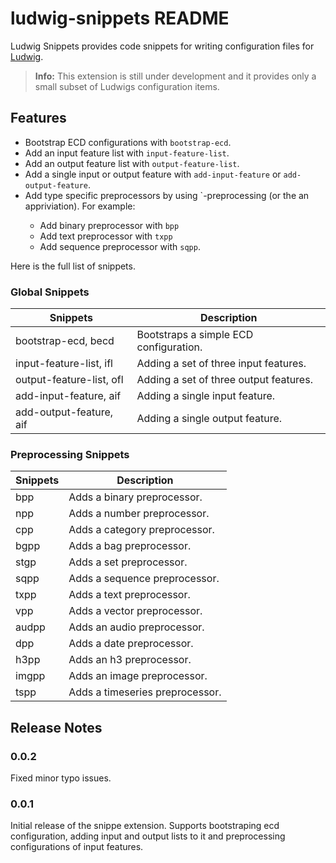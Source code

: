 # ludwig-snippets README

Ludwig Snippets provides code snippets for writing configuration files for [Ludwig](https://ludwig.ai/latest/).

> **Info:** This extension is still under development and it provides only a small subset of Ludwigs configuration items.

## Features

- Bootstrap ECD configurations with `bootstrap-ecd`.
- Add an input feature list with `input-feature-list`.
- Add an output feature list with `output-feature-list`.
- Add a single input or output feature with `add-input-feature` or `add-output-feature`.
- Add type specific preprocessors by using `<type>-preprocessing (or the an appriviation). For example:
  - Add binary preprocessor with `bpp`
  - Add text preprocessor with `txpp`
  - Add sequence preprocessor with `sqpp`.

Here is the full list of snippets.

### Global Snippets

| Snippets                 | Description                            |
| ------------------------ | -------------------------------------- |
| bootstrap-ecd, becd      | Bootstraps a simple ECD configuration. |
| input-feature-list, ifl  | Adding a set of three input features.  |
| output-feature-list, ofl | Adding a set of three output features. |
| add-input-feature, aif   | Adding a single input feature.         |
| add-output-feature, aif  | Adding a single output feature.        |

### Preprocessing Snippets

| Snippets | Description                     |
| -------- | ------------------------------- |
| bpp      | Adds a binary preprocessor.     |
| npp      | Adds a number preprocessor.     |
| cpp      | Adds a category preprocessor.   |
| bgpp     | Adds a bag preprocessor.        |
| stgp     | Adds a set preprocessor.        |
| sqpp     | Adds a sequence preprocessor.   |
| txpp     | Adds a text preprocessor.       |
| vpp      | Adds a vector preprocessor.     |
| audpp    | Adds an audio preprocessor.     |
| dpp      | Adds a date preprocessor.       |
| h3pp     | Adds an h3 preprocessor.        |
| imgpp    | Adds an image preprocessor.     |
| tspp     | Adds a timeseries preprocessor. |

## Release Notes

### 0.0.2

Fixed minor typo issues.

### 0.0.1

Initial release of the snippe extension. Supports bootstraping ecd configuration, adding input and output lists to it and preprocessing configurations of input features.
